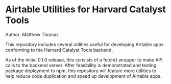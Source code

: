# Airtable Utilities for Harvard Catalyst Tools
Author: Matthew Thomas

This repository includes several utilities useful for developing Airtable apps
conforming to the Harvard Catalyst Tools backend.

As of the initial 0.1.0 release, this consists of a fetch() wrapper to make
API calls to the backend server. After feasibility is demonstrated and testing
package deployment to npm, this repository will feature more utilities to help
reduce code duplication and speed up development of Airtable apps.
